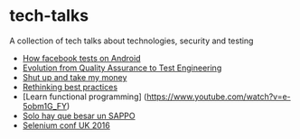 # tech-talks
A collection of tech talks about technologies, security and testing

* [How facebook tests on Android](https://www.youtube.com/watch?v=HUE_yrd8tl0)
* [Evolution from Quality Assurance to Test Engineering](https://www.youtube.com/watch?v=nyOHJ4GR4iU)
* [Shut up and take my money](https://media.ccc.de/v/33c3-7969-shut_up_and_take_my_money#video&t=613)
* [Rethinking best practices](https://www.youtube.com/watch?v=x7cQ3mrcKaY)
* [Learn functional programming] (https://www.youtube.com/watch?v=e-5obm1G_FY)
* [Solo hay que besar un SAPPO](https://www.youtube.com/watch?time_continue=1&v=xJNuOHFEvc0)
* [Selenium conf UK 2016](https://www.youtube.com/watch?v=xtvvelPDzPQ)
